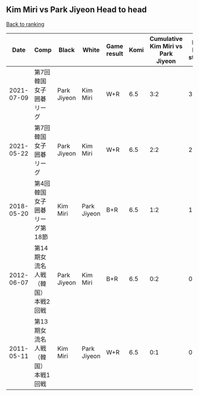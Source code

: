 ## Kim Miri vs Park Jiyeon Head to head

[Back to ranking](../../index.md)




| **Date** | **Comp** | **Black** | **White** | **Game result** | **Komi** | **Cumulative Kim Miri vs Park Jiyeon** | **Kim Miri streak** | **Park Jiyeon streak** | 
| --- | --- | --- | --- | --- | --- | --- | --- | --- |
| 2021-07-09 | 第7回韓国女子囲碁リーグ | Park Jiyeon | Kim Miri | W+R | 6.5 | 3:2 | 3 | 0 | 
| 2021-05-22 | 第7回韓国女子囲碁リーグ | Park Jiyeon | Kim Miri | W+R | 6.5 | 2:2 | 2 | 0 | 
| 2018-05-20 | 第4回韓国女子囲碁リーグ第18節 | Kim Miri | Park Jiyeon | B+R | 6.5 | 1:2 | 1 | 0 | 
| 2012-06-07 | 第14期女流名人戦（韓国）本戦2回戦 | Park Jiyeon | Kim Miri | B+R | 6.5 | 0:2 | 0 | 2 | 
| 2011-05-11 | 第13期女流名人戦（韓国）本戦1回戦 | Kim Miri | Park Jiyeon | W+R | 6.5 | 0:1 | 0 | 1 |




